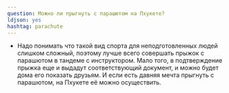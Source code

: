 ```yaml
---
question: Можно ли прыгнуть с парашютом на Пхукете?
ldjson: yes
hashtag: parachute
---
```


* Надо понимать что такой вид спорта для неподготовленных людей слишком сложный, поэтому лучше всего совершать прыжок с парашютом в тандеме с инструктором. Мало того, в подтверждение прыжка еще и выдадут соответствующий документ, и можно будет дома его показать друзьям. И если есть давняя мечта прыгнуть с парашютом, на Пхукете её можно осуществить.
